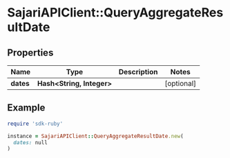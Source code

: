 # SajariAPIClient::QueryAggregateResultDate

## Properties

| Name | Type | Description | Notes |
| ---- | ---- | ----------- | ----- |
| **dates** | **Hash&lt;String, Integer&gt;** |  | [optional] |

## Example

```ruby
require 'sdk-ruby'

instance = SajariAPIClient::QueryAggregateResultDate.new(
  dates: null
)
```

